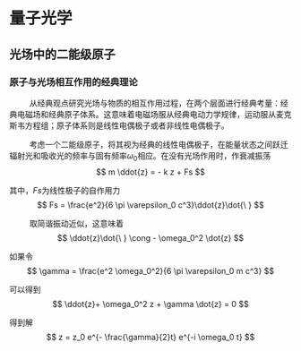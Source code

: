 # 量子光学
## 光场中的二能级原子
### 原子与光场相互作用的经典理论

&emsp; &emsp; 从经典观点研究光场与物质的相互作用过程，在两个层面进行经典考量：经典电磁场和经典原子体系。这意味着电磁场服从经典电动力学规律，运动服从麦克斯韦方程组；原子体系则是线性电偶极子或者非线性电偶极子。

&emsp; &emsp; 考虑一个二能级原子，将其视为经典的线性电偶极子，在能量状态之间跃迁辐射光和吸收光的频率与固有频率$\omega_0$相应。在没有光场作用时，作衰减振荡
$$
    m \ddot{z} = - k z + Fs
$$

其中，$Fs$为线性极子的自作用力
$$
    Fs = \frac{e^2}{6 \pi \varepsilon_0 c^3}\ddot{z}\dot{\ }
$$

&emsp; &emsp; 取简谐振动近似，这意味着
$$
    \ddot{z}\dot{\ } \cong - \omega_0^2 \dot{z}
$$

如果令
$$
    \gamma = \frac{e^2 \omega_0^2}{6 \pi \varepsilon_0 m c^3}
$$

可以得到
$$
    \ddot{z}+ \omega_0^2 z + \gamma \dot{z} = 0
$$

得到解
$$
    z = z_0 e^{- \frac{\gamma}{2}t} e^{-i \omega_0 t}
$$

